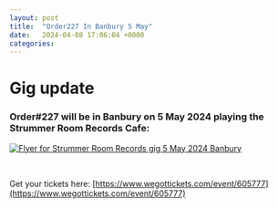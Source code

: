 ```yaml
---
layout: post
title:  "Order227 In Banbury 5 May"
date:   2024-04-08 17:06:04 +0000
categories: 
---
```

# Gig update

### Order#227 will be in Banbury on 5 May 2024 playing the Strummer Room Records Cafe:
[![Flyer for Strummer Room Records gig 5 May 2024 Banbury]({{site.baseurl}}/img/flyers/20240504_flyer.jpg)](https://www.facebook.com/events/742279564447361/)

<br>

Get your tickets here: [https://www.wegottickets.com/event/605777](https://www.wegottickets.com/event/605777)
